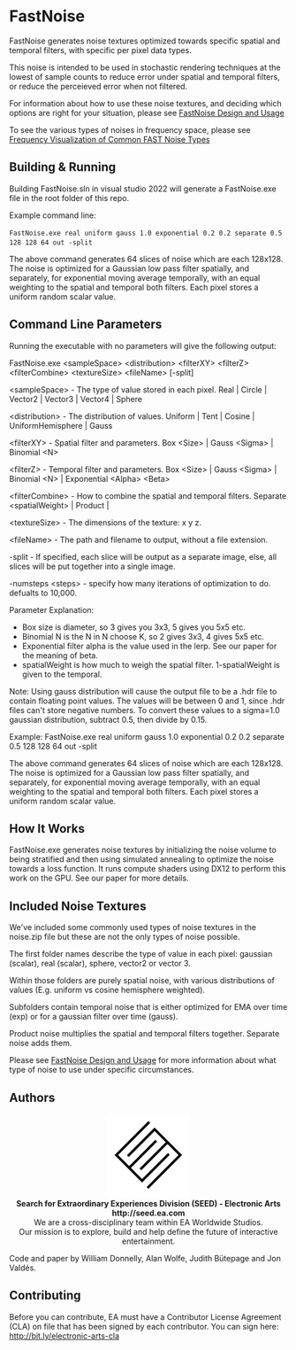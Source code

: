 # FastNoise

FastNoise generates noise textures optimized towards specific spatial and temporal filters, with specific per pixel data types.

This noise is intended to be used in stochastic rendering techniques at the lowest of sample counts to reduce error under spatial and temporal filters, or reduce the perceieved error when not filtered.

For information about how to use these noise textures, and deciding which options are right for your situation, please see [FastNoise Design and Usage](FastNoiseDesign.md)

To see the various types of noises in frequency space, please see [Frequency Visualization of Common FAST Noise Types](DFTs.pdf)

## Building & Running

Building FastNoise.sln in visual studio 2022 will generate a FastNoise.exe file in the root folder of this repo.

Example command line:

`FastNoise.exe real uniform gauss 1.0 exponential 0.2 0.2 separate 0.5 128 128 64 out -split`

The above command generates 64 slices of noise which are each 128x128.  The noise is optimized
for a Gaussian low pass filter spatially, and separately, for exponential moving average temporally,
with an equal weighting to the spatial and temporal both filters. Each pixel stores a uniform random
scalar value.

## Command Line Parameters

Running the executable with no parameters will give the following output:

FastNoise.exe \<sampleSpace> \<distribution> \<filterXY> \<filterZ> \<filterCombine> \<textureSize> \<fileName> [-split]

  \<sampleSpace>  - The type of value stored in each pixel.
                     Real | Circle | Vector2 | Vector3 | Vector4 | Sphere

  \<distribution> - The distribution of values.
                     Uniform | Tent | Cosine | UniformHemisphere | Gauss

  \<filterXY>     - Spatial filter and parameters.
                     Box \<Size> |
                     Gauss \<Sigma> |
                     Binomial \<N>

  \<filterZ>      - Temporal filter and parameters.
                     Box \<Size> |
                     Gauss \<Sigma> |
                     Binomial \<N> |
                     Exponential \<Alpha> \<Beta>

  \<filterCombine> - How to combine the spatial and temporal filters.
                     Separate \<spatialWeight> |
                     Product |

  \<textureSize>   - The dimensions of the texture: x y z.

  \<fileName>      - The path and filename to output, without a file extension.

  -split          - If specified, each slice will be output as a separate image, else, all
                    slices will be put together into a single image.

  -numsteps \<steps> - specify how many iterations of optimization to do. defualts to 10,000.

Parameter Explanation:
- Box size is diameter, so 3 gives you 3x3, 5 gives you 5x5 etc.
- Binomial N is the N in N choose K, so 2 gives 3x3, 4 gives 5x5 etc.
- Exponential filter alpha is the value used in the lerp. See our paper for the meaning of beta.
- spatialWeight is how much to weigh the spatial filter. 1-spatialWeight is given to the temporal.


Note: Using gauss distribution will cause the output file to be a .hdr file to contain floating point
values. The values will be between 0 and 1, since .hdr files can't store negative numbers. To convert
these values to a sigma=1.0 gaussian distribution, subtract 0.5, then divide by 0.15.


Example:
  FastNoise.exe real uniform gauss 1.0 exponential 0.2 0.2 separate 0.5 128 128 64 out -split

The above command generates 64 slices of noise which are each 128x128.  The noise is optimized
for a Gaussian low pass filter spatially, and separately, for exponential moving average temporally,
with an equal weighting to the spatial and temporal both filters. Each pixel stores a uniform random
scalar value.

## How It Works

FastNoise.exe generates noise textures by initializing the noise volume to being stratified and then using simulated annealing to optimize the noise
towards a loss function.  It runs compute shaders using DX12 to perform this work on the GPU. See our paper for more details.

## Included Noise Textures

We've included some commonly used types of noise textures in the noise.zip file but these are not the only types of noise possible.

The first folder names describe the type of value in each pixel: gaussian (scalar), real (scalar), sphere, vector2 or vector 3.

Within those folders are purely spatial noise, with various distributions of values (E.g. uniform vs cosine hemisphere weighted).

Subfolders contain temporal noise that is either optimized for EMA over time (exp) or for a gaussian filter over time (gauss).

Product noise multiplies the spatial and temporal filters together. Separate noise adds them.

Please see [FastNoise Design and Usage](FastNoiseDesign.md) for more information about what type of noise to use under specific circumstances.

## Authors

<p align="center"><a href="https://seed.ea.com"><img src="logo/SEED.jpg" width="150px"></a><br>
<b>Search for Extraordinary Experiences Division (SEED) - Electronic Arts <br> http://seed.ea.com</b><br>
We are a cross-disciplinary team within EA Worldwide Studios.<br>
Our mission is to explore, build and help define the future of interactive entertainment.</p>

Code and paper by William Donnelly, Alan Wolfe, Judith Bütepage and Jon Valdés.

## Contributing

Before you can contribute, EA must have a Contributor License Agreement (CLA) on file that has been signed by each contributor.
You can sign here: http://bit.ly/electronic-arts-cla